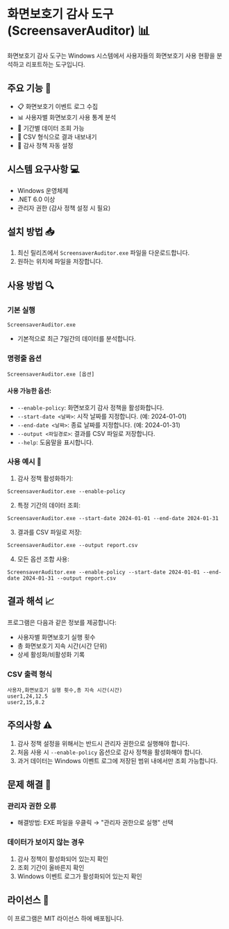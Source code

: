 # 화면보호기 감사 도구 (ScreensaverAuditor) 📊

화면보호기 감사 도구는 Windows 시스템에서 사용자들의 화면보호기 사용 현황을 분석하고 리포트하는 도구입니다.

## 주요 기능 🌟

- 📋 화면보호기 이벤트 로그 수집
- 📊 사용자별 화면보호기 사용 통계 분석
- 📅 기간별 데이터 조회 가능
- 📁 CSV 형식으로 결과 내보내기
- 🔐 감사 정책 자동 설정

## 시스템 요구사항 💻

- Windows 운영체제
- .NET 6.0 이상
- 관리자 권한 (감사 정책 설정 시 필요)

## 설치 방법 📥

1. 최신 릴리즈에서 `ScreensaverAuditor.exe` 파일을 다운로드합니다.
2. 원하는 위치에 파일을 저장합니다.

## 사용 방법 🔍

### 기본 실행
```
ScreensaverAuditor.exe
```
- 기본적으로 최근 7일간의 데이터를 분석합니다.

### 명령줄 옵션

```
ScreensaverAuditor.exe [옵션]
```

#### 사용 가능한 옵션:
- `--enable-policy`: 화면보호기 감사 정책을 활성화합니다.
- `--start-date <날짜>`: 시작 날짜를 지정합니다. (예: 2024-01-01)
- `--end-date <날짜>`: 종료 날짜를 지정합니다. (예: 2024-01-31)
- `--output <파일경로>`: 결과를 CSV 파일로 저장합니다.
- `--help`: 도움말을 표시합니다.

### 사용 예시 📝

1. 감사 정책 활성화하기:
```
ScreensaverAuditor.exe --enable-policy
```

2. 특정 기간의 데이터 조회:
```
ScreensaverAuditor.exe --start-date 2024-01-01 --end-date 2024-01-31
```

3. 결과를 CSV 파일로 저장:
```
ScreensaverAuditor.exe --output report.csv
```

4. 모든 옵션 조합 사용:
```
ScreensaverAuditor.exe --enable-policy --start-date 2024-01-01 --end-date 2024-01-31 --output report.csv
```

## 결과 해석 📈

프로그램은 다음과 같은 정보를 제공합니다:
- 사용자별 화면보호기 실행 횟수
- 총 화면보호기 지속 시간(시간 단위)
- 상세 활성화/비활성화 기록

### CSV 출력 형식
```
사용자,화면보호기 실행 횟수,총 지속 시간(시간)
user1,24,12.5
user2,15,8.2
```

## 주의사항 ⚠️

1. 감사 정책 설정을 위해서는 반드시 관리자 권한으로 실행해야 합니다.
2. 처음 사용 시 `--enable-policy` 옵션으로 감사 정책을 활성화해야 합니다.
3. 과거 데이터는 Windows 이벤트 로그에 저장된 범위 내에서만 조회 가능합니다.

## 문제 해결 🔧

### 관리자 권한 오류
- 해결방법: EXE 파일을 우클릭 → "관리자 권한으로 실행" 선택

### 데이터가 보이지 않는 경우
1. 감사 정책이 활성화되어 있는지 확인
2. 조회 기간이 올바른지 확인
3. Windows 이벤트 로그가 활성화되어 있는지 확인

## 라이선스 📜

이 프로그램은 MIT 라이선스 하에 배포됩니다.